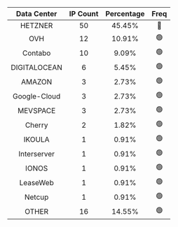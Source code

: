 | Data Center | IP Count | Percentage | Freq |
|:------------:|:--------:|:-----------:|:-----:|
| HETZNER | 50 | 45.45% | 🔴 |
| OVH | 12 | 10.91% | 🟢 |
| Contabo | 10 | 9.09% | 🟢 |
| DIGITALOCEAN | 6 | 5.45% | 🟢 |
| AMAZON | 3 | 2.73% | 🟢 |
| Google-Cloud | 3 | 2.73% | 🟢 |
| MEVSPACE | 3 | 2.73% | 🟢 |
| Cherry | 2 | 1.82% | 🟢 |
| IKOULA | 1 | 0.91% | 🟢 |
| Interserver | 1 | 0.91% | 🟢 |
| IONOS | 1 | 0.91% | 🟢 |
| LeaseWeb | 1 | 0.91% | 🟢 |
| Netcup | 1 | 0.91% | 🟢 |
| OTHER | 16 | 14.55% | 🟢 |